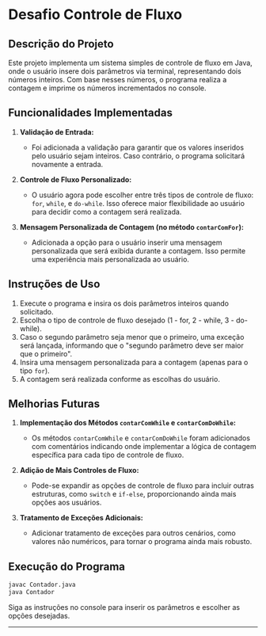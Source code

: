 # Desafio Controle de Fluxo

## Descrição do Projeto

Este projeto implementa um sistema simples de controle de fluxo em Java, onde o usuário insere dois parâmetros via terminal, representando dois números inteiros. Com base nesses números, o programa realiza a contagem e imprime os números incrementados no console.

## Funcionalidades Implementadas

1. **Validação de Entrada:**
   - Foi adicionada a validação para garantir que os valores inseridos pelo usuário sejam inteiros. Caso contrário, o programa solicitará novamente a entrada.

2. **Controle de Fluxo Personalizado:**
   - O usuário agora pode escolher entre três tipos de controle de fluxo: `for`, `while`, e `do-while`. Isso oferece maior flexibilidade ao usuário para decidir como a contagem será realizada.

3. **Mensagem Personalizada de Contagem (no método `contarComFor`):**
   - Adicionada a opção para o usuário inserir uma mensagem personalizada que será exibida durante a contagem. Isso permite uma experiência mais personalizada ao usuário.

## Instruções de Uso

1. Execute o programa e insira os dois parâmetros inteiros quando solicitado.
2. Escolha o tipo de controle de fluxo desejado (1 - for, 2 - while, 3 - do-while).
3. Caso o segundo parâmetro seja menor que o primeiro, uma exceção será lançada, informando que o "segundo parâmetro deve ser maior que o primeiro".
4. Insira uma mensagem personalizada para a contagem (apenas para o tipo `for`).
5. A contagem será realizada conforme as escolhas do usuário.

## Melhorias Futuras

1. **Implementação dos Métodos `contarComWhile` e `contarComDoWhile`:**
   - Os métodos `contarComWhile` e `contarComDoWhile` foram adicionados com comentários indicando onde implementar a lógica de contagem específica para cada tipo de controle de fluxo.

2. **Adição de Mais Controles de Fluxo:**
   - Pode-se expandir as opções de controle de fluxo para incluir outras estruturas, como `switch` e `if-else`, proporcionando ainda mais opções aos usuários.

3. **Tratamento de Exceções Adicionais:**
   - Adicionar tratamento de exceções para outros cenários, como valores não numéricos, para tornar o programa ainda mais robusto.

## Execução do Programa

```bash
javac Contador.java
java Contador
```

Siga as instruções no console para inserir os parâmetros e escolher as opções desejadas.

---
